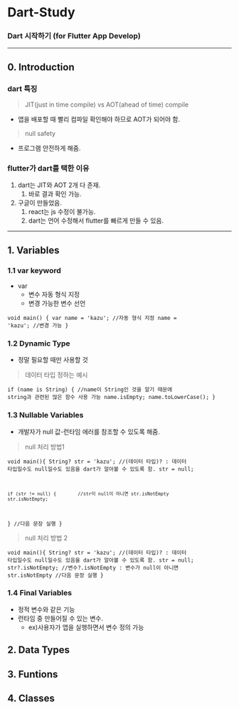 # Dart-Study
### Dart 시작하기 (for Flutter App Develop)
----

## 0. Introduction
### dart 특징

> JIT(just in time compile) vs AOT(ahead of time) compile
- 앱을 배포할 때 빨리 컴파일 확인해야 하므로 AOT가 되어야 함.
> null safety
- 프로그램 안전하게 해줌.

### flutter가 dart를 택한 이유
1. dart는 JIT와 AOT 2개 다 존재.
    1. 바로 결과 확인 가능.
2. 구글이 만들었음.
    1. react는 js 수정이 불가능.
    2. dart는 언어 수정해서 flutter를 빠르게 만들 수 있음.
---

## 1. Variables

### 1.1 var keyword
- var
  - 변수 자동 형식 지정
  - 변경 가능한 변수 선언

<code>void main() {
  var name = 'kazu'; //자동 형식 지정
  name = 'kazu'; //변경 가능
}
</code>

### 1.2 Dynamic Type
- 정말 필요할 때만 사용할 것
> 데이터 타입 정하는 예시

<code>if (name is String) {
    //name이 String인 것을 알기 때문에 string과 관련된 많은 함수 사용 가능
    name.isEmpty;
    name.toLowerCase();
  }
</code>

### 1.3 Nullable Variables
- 개발자가 null 값-런타임 에러를 참조할 수 있도록 해줌.

> null 처리 방법1

<code>void main(){
    String? str = 'kazu';    //(데이터 타입)? : 데이터 타입일수도 null일수도 있음을 dart가 알아볼 수 있도록 함.
    str = null;

    if (str != null) {        //str이 null이 아니면 str.isNotEmpty
    str.isNotEmpty;
  }
  //다음 문장 실행
}
</code>

> null 처리 방법 2

<code>void main(){
    String? str = 'kazu';    //(데이터 타입)? : 데이터 타입일수도 null일수도 있음을 dart가 알아볼 수 있도록 함.
    str = null;
    str?.isNotEmpty;         //변수?.isNotEmpty : 변수가 null이 아니면 str.isNotEmpty
  //다음 문장 실행
}
</code>

### 1.4 Final Variables
- 정적 변수와 같은 기능
- 런타임 중 만들어질 수 있는 변수.
  - ex)사용자가 앱을 실행하면서 변수 정의 가능

> 

## 2. Data Types

## 3. Funtions

## 4. Classes
